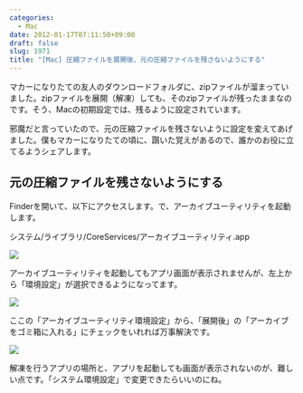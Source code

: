 ```yaml
---
categories:
  - Mac
date: 2012-01-17T07:11:50+09:00
draft: false
slug: 1971
title: "[Mac] 圧縮ファイルを展開後、元の圧縮ファイルを残さないようにする"
---
```


マカーになりたての友人のダウンロードフォルダに、zipファイルが溜まっていました。zipファイルを展開（解凍）しても、そのzipファイルが残ったままなのです。そう、Macの初期設定では、残るように設定されています。

邪魔だと言っていたので、元の圧縮ファイルを残さないように設定を変えてあげました。僕もマカーになりたての頃に、躓いた覚えがあるので、誰かのお役に立てるようシェアします。

## 元の圧縮ファイルを残さないようにする

Finderを開いて、以下にアクセスします。で、アーカイブユーティリティを起動します。

システム/ライブラリ/CoreServices/アーカイブユーティリティ.app

![](/images/2012/01/1971_1.png)

アーカイブユーティリティを起動してもアプリ画面が表示されませんが、左上から「環境設定」が選択できるようになってます。

![](/images/2012/01/1971_2.png)

ここの「アーカイブユーティリティ環境設定」から、「展開後」の「アーカイブをゴミ箱に入れる」にチェックをいれれば万事解決です。

![](/images/2012/01/1971_3.png)

解凍を行うアプリの場所と、アプリを起動しても画面が表示されないのが、難しい点です。「システム環境設定」で変更できたらいいのにね。
